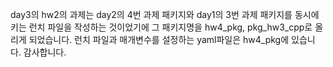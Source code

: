 day3의 hw2의 과제는 day2의 4번 과제 패키지와 day1의 3번 과제 패키지를 동시에 키는 런치 파일을 작성하는 것이었기에 그 패키지명을 hw4_pkg, pkg_hw3_cpp로 올리게 되었습니다.
런치 파일과 매개변수를 설정하는 yaml파일은 hw4_pkg에 있습니다. 감사합니다.
